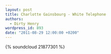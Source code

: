 ```yaml
---
layout: post
title: Charlotte Gainsbourg - White Telephone
authors:
  - Dirty Henry
wordpress_id: 893
date: "2011-08-29 12:00:00 +0200"
---
```


{% soundcloud 21877301 %}
